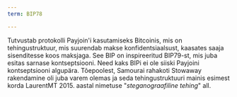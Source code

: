 ```yaml
---
term: BIP78

---
```

Tutvustab protokolli Payjoin'i kasutamiseks Bitcoinis, mis on tehingustruktuur, mis suurendab makse konfidentsiaalsust, kaasates saaja sisenditesse koos maksjaga. See BIP on inspireeritud BIP79-st, mis juba esitas sarnase kontseptsiooni. Need kaks BIPi ei ole siiski Payjoini kontseptsiooni algupära. Tõepoolest, Samourai rahakoti Stowaway rakendamine oli juba varem olemas ja seda tehingustruktuuri mainis esimest korda LaurentMT 2015. aastal nimetuse "*steganograafiline tehing*" all.
